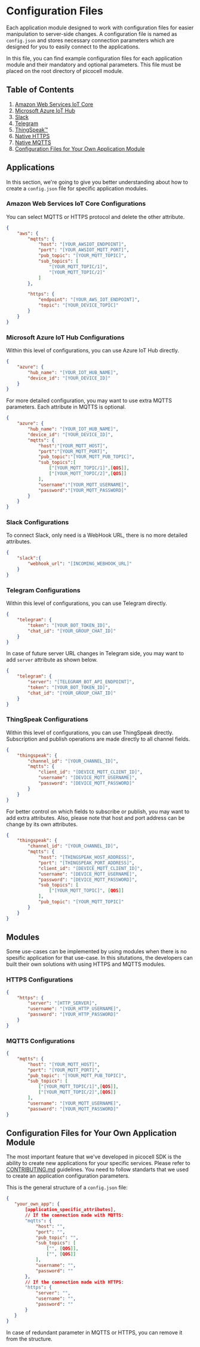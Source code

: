 # Configuration Files
Each application module designed to work with configuration files for easier manipulation to server-side changes. A configuration file is named as `config.json` and stores necessary connection parameters which are designed for you to easily connect to the applications.

In this file, you can find example configuration files for each application module and their mandatory and optional parameters. This file must be placed on the root directory of picocell module.

## Table of Contents
1. [Amazon Web Services IoT Core](#amazon-web-services-iot-core-configurations)
2. [Microsoft Azure IoT Hub](#microsoft-azure-iot-hub-configurations)
3. [Slack](#slack-configurations)
4. [Telegram](#telegram-configurations)
5. [ThingSpeak™](#thingspeak-configurations)
6. [Native HTTPS](#https-configurations)
7. [Native MQTTS](#mqtts-configurations)
8. [Configuration Files for Your Own Application Module](#configuration-files-for-your-own-application-module)

## Applications
In this section, we're going to give you better understanding about how to create a `config.json` file for specific application modules.

### Amazon Web Services IoT Core Configurations
You can select MQTTS or HTTPS protocol and delete the other attribute.
```json
{
    "aws": {
        "mqtts": {
            "host": "[YOUR_AWSIOT_ENDPOINT]",
            "port": "[YOUR_AWSIOT_MQTT_PORT]",
            "pub_topic": "[YOUR_MQTT_TOPIC]",
            "sub_topics": [
                "[YOUR_MQTT_TOPIC/1]",
                "[YOUR_MQTT_TOPIC/2]"
            ]
        },

        "https": {
            "endpoint": "[YOUR_AWS_IOT_ENDPOINT]",
            "topic": "[YOUR_DEVICE_TOPIC]"
        }
    }
}
```

### Microsoft Azure IoT Hub Configurations
Within this level of configurations, you can use Azure IoT Hub directly.
```json
{
    "azure": {
        "hub_name": "[YOUR_IOT_HUB_NAME]",
        "device_id": "[YOUR_DEVICE_ID]"
    }
}
```
For more detailed configuration, you may want to use extra MQTTS parameters. Each attribute in MQTTS is optional.
```json
{
    "azure": {
        "hub_name": "[YOUR_IOT_HUB_NAME]",
        "device_id": "[YOUR_DEVICE_ID]",
        "mqtts": {
            "host":"[YOUR_MQTT_HOST]",
            "port":"[YOUR_MQTT_PORT]",
            "pub_topic":"[YOUR_MQTT_PUB_TOPIC]",
            "sub_topics":[
                ["[YOUR_MQTT_TOPIC/1]",[QOS]],
                ["[YOUR_MQTT_TOPIC/2]",[QOS]]
            ],
            "username":"[YOUR_MQTT_USERNAME]",
            "password":"[YOUR_MQTT_PASSWORD]"
        }
    }
}
```

### Slack Configurations
To connect Slack, only need is a WebHook URL, there is no more detailed attributes.

```json
{
    "slack":{
        "webhook_url": "[INCOMING_WEBHOOK_URL]"
    }
}
```

### Telegram Configurations
Within this level of configurations, you can use Telegram directly.
```json
{
    "telegram": {
        "token": "[YOUR_BOT_TOKEN_ID]",
        "chat_id": "[YOUR_GROUP_CHAT_ID]"
    }
}
```
In case of future server URL changes in Telegram side, you may want to add `server` attribute as shown below.
```json
{
    "telegram": {
        "server": "[TELEGRAM_BOT_API_ENDPOINT]",
        "token": "[YOUR_BOT_TOKEN_ID]",
        "chat_id": "[YOUR_GROUP_CHAT_ID]"
    }
}
```


### ThingSpeak Configurations
Within this level of configurations, you can use ThingSpeak directly. Subscription and publish operations are made directly to all channel fields.
```json
{
    "thingspeak": {
        "channel_id": "[YOUR_CHANNEL_ID]",
        "mqtts": {
            "client_id": "[DEVICE_MQTT_CLIENT_ID]",
            "username": "[DEVICE_MQTT_USERNAME]",
            "password": "[DEVICE_MQTT_PASSWORD]"
        }
    }
}
```
For better control on which fields to subscribe or publish, you may want to add extra attributes. Also, please note that host and port address can be change by its own attributes.
```json
{
    "thingspeak": {
        "channel_id": "[YOUR_CHANNEL_ID]",
        "mqtts": {
            "host": "[THINGSPEAK_HOST_ADDRESS]",
            "port": "[THINGSPEAK_PORT_ADDRESS]",
            "client_id": "[DEVICE_MQTT_CLIENT_ID]",
            "username": "[DEVICE_MQTT_USERNAME]",
            "password": "[DEVICE_MQTT_PASSWORD]",
            "sub_topics": [
                ["[YOUR_MQTT_TOPIC]", [QOS]]
            ],
            "pub_topic": "[YOUR_MQTT_TOPIC]"
        }
    }
}
```
## Modules
Some use-cases can be implemented by using modules when there is no spesific application for that use-case. In this situtations, the developers can built their own solutions with using HTTPS and MQTTS modules.

### HTTPS Configurations
```json
{
    "https": {
        "server": "[HTTP_SERVER]",
        "username": "[YOUR_HTTP_USERNAME]",
        "password": "[YOUR_HTTP_PASSWORD]"
    }
}
```
### MQTTS Configurations
```json
{
    "mqtts": {
        "host": "[YOUR_MQTT_HOST]",
        "port": "[YOUR_MQTT_PORT]",
        "pub_topic": "[YOUR_MQTT_PUB_TOPIC]",
        "sub_topics": [
            ["[YOUR_MQTT_TOPIC/1]",[QOS]],
            ["[YOUR_MQTT_TOPIC/2]",[QOS]]
        ],
        "username": "[YOUR_MQTT_USERNAME]",
        "password": "[YOUR_MQTT_PASSWORD]"
}
```

## Configuration Files for Your Own Application Module
The most important feature that we've developed in picocell SDK is the ability to create new applications for your specific services. Please refer to [CONTRIBUTING.md](./CONTRIBUTING.md) guidelines. You need to follow standarts that we used to create an application configuration parameters.

 This is the general structure of a `config.json` file:
 ```json
 {
    "your_own_app": {
        [application_specific_attributes],
        // If the connection made with MQTTS:
        "mqtts": {
            "host": "",
            "port": "",
            "pub_topic": "",
            "sub_topics": [
                ["", [QOS]],
                ["", [QOS]]
            ],
            "username": "",
            "password": ""
        },
        // If the connection made with HTTPS:
        "https": {
            "server": "",
            "username": "",
            "password": ""
        }
    }
 }
 ```
 In case of redundant parameter in MQTTS or HTTPS, you can remove it from the structure.